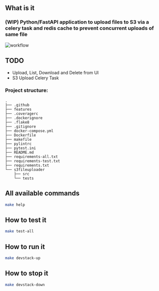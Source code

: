 ## What is it
### (WIP) Python/FastAPI application to upload files to S3 via a celery task and redis cache to prevent concurrent uploads of same file 

![workflow](https://github.com/MideO/s3-file-uploader/actions/workflows/ci.yml/badge.svg)

## TODO
 - Upload, List, Download and Delete from UI
 - S3 Upload Celery Task

### Project structure:

```
.
├── .github
├── features 
├── .coveragerc
├── .dockerignore
├── .flake8
├── .gitignore
├── docker-compose.yml
├── Dockerfile
├── makefile
├── pylintrc
├── pytest.ini
├── README.md
├── requirements-all.txt
├── requirements-test.txt
├── requirements.txt
└── s3fileuploader
    ├── src
    └── tests
```
## All available commands
```bash
make help
```

## How to test it
```bash
make test-all
```

## How to run it
```bash
make devstack-up
```

## How to stop it
```bash
make devstack-down
```


